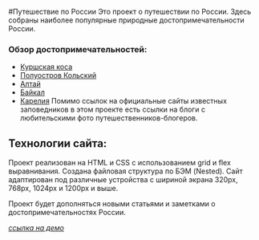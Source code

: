 #Путешествие по России
 Это проект о путешествии по России. Здесь собраны наиболее популярные природные достопримечательности России. 
### Обзор достопримечательностей:
* [Куршская коса](http://park-kosa.ru)
* [Полуостров Кольский](https://yourshot.nationalgeographic.com/photos/?keywords=kolskiy)
* [Алтай](https://www.facebook.com/vera.bashmakova/posts/10156011613718822)
* [Байкал](https://vk.com/baikalmile)
* [Карелия](http://vodlozero.ru)
Помимо ссылок на официальные сайты известных заповедников в этом проекте есть ссылки на блоги с любительскими фото путешественников-блогеров.

## Технологии сайта:
Проект реализован на HTML и CSS с использованием grid и flex выравнивания. Создана файловая структура по БЭМ (Nested).  Сайт адаптирован под различные устройства с шириной экрана 320px, 768px, 1024px и 1200px и выше.

Проект будет дополняться новыми статьями и заметками о достопримечательностях России.

*[ссылка на демо](https://elena-prog.github.io/russian-travel-project/)*